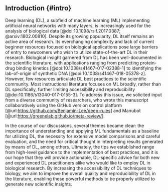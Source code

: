 ## Introduction {#intro}

Deep learning (DL), a subfield of machine learning (ML) implementing artificial neural networks with many layers, is increasingly used for the analysis of biological data [@doi:10.1098/rsif.2017.0387; @arxiv:1802.00810].
Despite its growing popularity, DL itself remains an active area of research. Its everchanging complexity and lack of current beginner resources focused on biological applications pose large barriers of entry to newcomers who wish to utilize state-of-the-art DL in their research.
Biological insight garnered from DL has been well-documented in the scientific literature, with applications ranging from predicting protein-drug binding kinetics [@doi:10.1038/s41467-017-02388-1] to identifying the lab-of-origin of synthetic DNA [@doi:10.1038/s41467-018-05378-z]. However, few resources articulate DL best practices to the scientific community. Most instructional literature focuses on ML broadly, rather than DL specifically, further limiting accessibility and reproducibility [@doi:10.1186/s13040-017-0155-3].
To address this issue, we solicited input from a diverse community of researchers, who wrote this manuscript collaboratively using the GitHub version control platform [@url:https://github.com/Benjamin-Lee/deep-rules] and Manubot [@url:https://greenelab.github.io/meta-review/].

In the course of our discussions, several themes became clear: the importance of understanding and applying ML fundamentals as a baseline for utilizing DL, the necessity for extensive model comparisons and careful evaluation, and the need for critical thought in interpreting results generated by means of DL, among others.
Ultmately, the tips we established range from high-level guidance to the implementation of best practices, and it is our hope that they will provide actionable, DL-specific advice for both new and experienced DL practitioners alike who would like to employ DL in biological research.
By increasing the accessibility of DL techniques to biology, we aim to improve the overall quality and reproducibility of DL in the literature, enabling these powerful methods to be properly utilized to generate new scientific insights.
